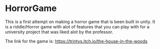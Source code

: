 # HorrorGame
This is a first attempt on making a  horror game that is been built in unity. It is a riddle/Horror game with alot of features that you can play with for a university project that was liked alot by the professor.

The link for the game is: https://trintys.itch.io/the-house-in-the-woods
